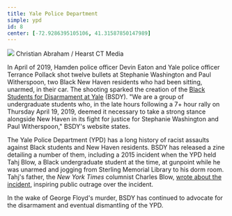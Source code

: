 ```yaml
---
title: Yale Police Department
simple: ypd
id: 8
center: [-72.9286395105106, 41.31587850147989]
---
```


<div class="container">
  <img src="/images/ypd.jpg"/>
  <span class="image-credit">Christian Abraham / Hearst CT Media</span>
</div>

In April of 2019, Hamden police officer Devin Eaton and Yale police
officer Terrance Pollack shot twelve bullets at Stephanie Washington
and Paul Witherspoon, two Black New Haven residents who had been
sitting, unarmed, in their car. The shooting sparked the creation of
the
[Black Students for Disarmament at Yale](https://www.defundypd.com)
(BSDY). "We are a group of undergraduate students who, in the late
hours following a 7+ hour rally on Thursday April 19, 2019, deemed it
necessary to take a strong stance alongside New Haven in its fight for
justice for Stephanie Washington and Paul Witherspoon," BSDY's website
states.

The Yale Police Department (YPD) has a long history of racist assaults
against Black students and New Haven residents. BSDY has released a
zine detailing a number of them, including a 2015 incident when the
YPD held Tahj Blow, a Black undergraduate student at the time, at
gunpoint while he was unarmed and jogging from Sterling Memorial
Library to his dorm room. Tahj's father, the _New York Times_
columnist Charles Blow,
[wrote about the incident](https://www.nytimes.com/2015/01/26/opinion/charles-blow-at-yale-the-police-detained-my-son.html),
inspiring public outrage over the incident.

In the wake of George Floyd's murder, BSDY has continued to advocate
for the disarmament and eventual dismantling of the YPD.
